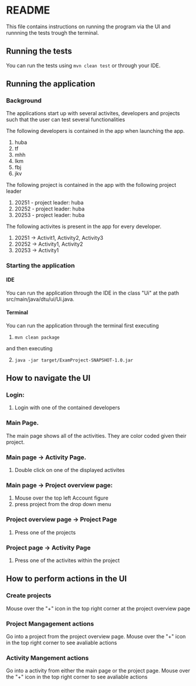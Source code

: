 # README

This file contains instructions on running the program via the UI and runnning the tests trough the terminal.


## Running the tests

You can run the tests using ``mvn clean test`` or through your IDE.

## Running the application
### Background 
The applications start up with several activites, developers and projects such that the user can test several functionalities 

The following developers is contained in the app when launching the app. 

1. huba 
2. tf
3. mhh 
3. lkm 
4. fbj
5. jkv


The following project is contained in the app with the following project leader
1. 20251 - project leader: huba
2. 20252 - project leader: huba
3. 20253 - project leader: huba

The following activites is present in the app for every developer. 
1. 20251 -> Activit1, Activity2, Activity3
2. 20252 -> Activity1, Activity2
3. 20253 -> Activity1



### Starting the application
#### IDE
You can run the application through the IDE in the class "Ui" at the path src/main/java/dtu/ui/Ui.java. 

#### Terminal

You can run the application through the terminal first executing 

1. ``mvn clean package`` 

and then executing 

2. ``java -jar target/ExamProject-SNAPSHOT-1.0.jar``

## How to navigate the UI

### Login: 
1. Login with one of the contained developers

### Main Page. 
The main page shows all of the activities. They are color coded given their project. 

### Main page -> Activity Page. 
1. Double click on one of the displayed activites

### Main page -> Project overview page: 
1. Mouse over the top left Account figure
2. press project from the drop down menu 

### Project overview page -> Project Page
1. Press one of the projects 

### Project page -> Activity Page
1. Press one of the activites within the project

## How to perform actions in the UI

### Create projects
Mouse over the "+" icon in the top right corner at the project overview page 

### Project Mangagement actions 
Go into a project from the project overview page. 
Mouse over the "+" icon in the top right corner to see avaliable actions 

### Activity Mangement actions 
Go into a activity from either the main page or the project page. 
Mouse over the "+" icon in the top right corner to see avaliable actions 
